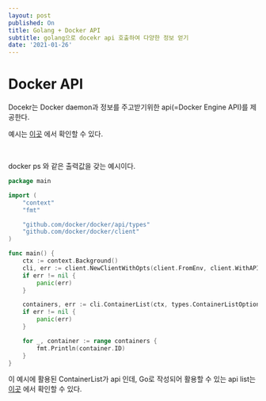```yaml
---
layout: post
published: On
title: Golang + Docker API
subtitle: golang으로 docekr api 호출하여 다양한 정보 얻기
date: '2021-01-26'
---
```


# Docker API 

Docekr는 Docker daemon과 정보를 주고받기위한 api(=Docker Engine API)를 제공한다. <br>

예시는 [이곳](https://docs.docker.com/engine/api/sdk/examples/) 에서 확인할 수 있다.

<br>

docker ps 와 같은 출력값을 갖는 예시이다. 

```go
package main

import (
	"context"
	"fmt"

	"github.com/docker/docker/api/types"
	"github.com/docker/docker/client"
)

func main() {
	ctx := context.Background()
	cli, err := client.NewClientWithOpts(client.FromEnv, client.WithAPIVersionNegotiation())
	if err != nil {
		panic(err)
	}

	containers, err := cli.ContainerList(ctx, types.ContainerListOptions{})
	if err != nil {
		panic(err)
	}

	for _, container := range containers {
		fmt.Println(container.ID)
	}
}
```


이 예시에 활용된 ContainerList가 api 인데, Go로 작성되어 활용할 수 있는 api list는 [이곳](https://godoc.org/github.com/docker/docker/client) 에서 확인할 수 있다.

